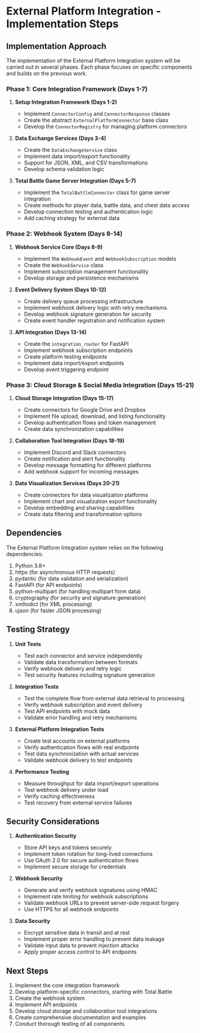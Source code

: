 # External Platform Integration - Implementation Steps

## Implementation Approach

The implementation of the External Platform Integration system will be carried out in several phases. Each phase focuses on specific components and builds on the previous work.

### Phase 1: Core Integration Framework (Days 1-7)

1. **Setup Integration Framework (Days 1-2)**
   - Implement `ConnectorConfig` and `ConnectorResponse` classes
   - Create the abstract `ExternalPlatformConnector` base class
   - Develop the `ConnectorRegistry` for managing platform connectors

2. **Data Exchange Services (Days 3-4)**
   - Create the `DataExchangeService` class
   - Implement data import/export functionality
   - Support for JSON, XML, and CSV transformations
   - Develop schema validation logic

3. **Total Battle Game Server Integration (Days 5-7)**
   - Implement the `TotalBattleConnector` class for game server integration
   - Create methods for player data, battle data, and chest data access
   - Develop connection testing and authentication logic
   - Add caching strategy for external data

### Phase 2: Webhook System (Days 8-14)

1. **Webhook Service Core (Days 8-9)**
   - Implement the `WebhookEvent` and `WebhookSubscription` models
   - Create the `WebhookService` class
   - Implement subscription management functionality
   - Develop storage and persistence mechanisms

2. **Event Delivery System (Days 10-12)**
   - Create delivery queue processing infrastructure
   - Implement webhook delivery logic with retry mechanisms
   - Develop webhook signature generation for security
   - Create event handler registration and notification system

3. **API Integration (Days 13-14)**
   - Create the `integration_router` for FastAPI
   - Implement webhook subscription endpoints
   - Create platform testing endpoints
   - Implement data import/export endpoints
   - Develop event triggering endpoint

### Phase 3: Cloud Storage & Social Media Integration (Days 15-21)

1. **Cloud Storage Integration (Days 15-17)**
   - Create connectors for Google Drive and Dropbox
   - Implement file upload, download, and listing functionality
   - Develop authentication flows and token management
   - Create data synchronization capabilities

2. **Collaboration Tool Integration (Days 18-19)**
   - Implement Discord and Slack connectors
   - Create notification and alert functionality
   - Develop message formatting for different platforms
   - Add webhook support for incoming messages

3. **Data Visualization Services (Days 20-21)**
   - Create connectors for data visualization platforms
   - Implement chart and visualization export functionality
   - Develop embedding and sharing capabilities
   - Create data filtering and transformation options

## Dependencies

The External Platform Integration system relies on the following dependencies:

1. Python 3.8+
2. httpx (for asynchronous HTTP requests)
3. pydantic (for data validation and serialization)
4. FastAPI (for API endpoints)
5. python-multipart (for handling multipart form data)
6. cryptography (for security and signature generation)
7. xmltodict (for XML processing)
8. ujson (for faster JSON processing)

## Testing Strategy

1. **Unit Tests**
   - Test each connector and service independently
   - Validate data transformation between formats
   - Verify webhook delivery and retry logic
   - Test security features including signature generation

2. **Integration Tests**
   - Test the complete flow from external data retrieval to processing
   - Verify webhook subscription and event delivery
   - Test API endpoints with mock data
   - Validate error handling and retry mechanisms

3. **External Platform Integration Tests**
   - Create test accounts on external platforms
   - Verify authentication flows with real endpoints
   - Test data synchronization with actual services
   - Validate webhook delivery to test endpoints

4. **Performance Testing**
   - Measure throughput for data import/export operations
   - Test webhook delivery under load
   - Verify caching effectiveness
   - Test recovery from external service failures

## Security Considerations

1. **Authentication Security**
   - Store API keys and tokens securely
   - Implement token rotation for long-lived connections
   - Use OAuth 2.0 for secure authentication flows
   - Implement secure storage for credentials

2. **Webhook Security**
   - Generate and verify webhook signatures using HMAC
   - Implement rate limiting for webhook subscriptions
   - Validate webhook URLs to prevent server-side request forgery
   - Use HTTPS for all webhook endpoints

3. **Data Security**
   - Encrypt sensitive data in transit and at rest
   - Implement proper error handling to prevent data leakage
   - Validate input data to prevent injection attacks
   - Apply proper access control to API endpoints

## Next Steps

1. Implement the core integration framework
2. Develop platform-specific connectors, starting with Total Battle
3. Create the webhook system
4. Implement API endpoints
5. Develop cloud storage and collaboration tool integrations
6. Create comprehensive documentation and examples
7. Conduct thorough testing of all components 